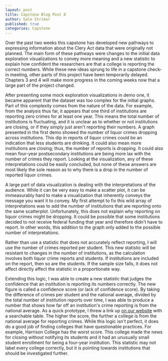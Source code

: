 ```yaml
---
layout: post
title: Capstone Blog Post 8
author: Gale Striker
published: true
categories: Capstone
---
```


Over the past two weeks this capstone has developed new pathways to expressing information about the Clery Act data that were originally not planned. The main form of these pathways were changes to the initial data exploration visualizations to convey more meaning and a new statistic to explain how confident the researchers are that a college is reporting the correct numbers. While these new ideas sprung to life in a capstone check-in meeting, other parts of this project have been temporarily delayed. Chapters 3 and 4 will make more progress in the coming weeks now that a large part of the project changed.

After presenting some mock exploration visualizations in demo one, it became apparent that the dataset was too complex for the initial graphs. Part of this complexity comes from the nature of the data. For example, from the analysis thus far, it appears that one third of institutions are reporting zero crimes for at least one year. This means the total number of institutions is fluctuating, and it is unclear as to whether or not institutions are closing, or if they simply just aren't reporting their numbers. A graph presented in the first demo showed the number of liquor crimes dropping across institutions. This dip in reports of liquor crimes could be an indication that less students are drinking. It could also mean more institutions are closing; thus, the number of reports is dropping. It could also mean four-year postsecondary institutions are being more lax with the number of crimes they report. Looking at the visualization, any of these interpretations could be easily concluded, but none of these answers are most likely the sole reason as to why there is a drop in the number of reported liquor crimes.

A large part of data visualization is dealing with the interpretations of the audience. While it can be very easy to make a scatter plot, it can be immeasurably hard to make a visualization that inherently conveys the message you want it to convey. My first attempt to fix this wild array of interpretations was to add the number of institutions that are reporting onto the same scatterplot. Unfortunately, this does not explain why reporting on liquor crimes might be dropping. It could be possible that some institutions decided to not receive federal funding that year and therefore didn't have to report. In other words, this addition to the graph only added to the possible number of interpretations.

Rather than use a statistic that does not accurately reflect reporting, I will use the number of crimes reported per student. This new statistic will be resistant to changes in the number of institutions, as the calculation involves both liquor crime reports and students. If institutions are included on the report, then so are the students. If the sample size falls, it does not affect directly affect the statistic in a proportionate way.

Extending this logic, I was able to create a new statistic that judges the confidence that an institution is reporting its numbers correctly. The new figure is called a confidence score (or lack of confidence score). By taking the difference of crimes per student and the national average, divided by the total number of institution reports over time, I was able to produce a number that shows how far off an institution's crime reporting is from the national average. As a quick prototype, I threw a link up [on our website](http://ixanthology.com/institution-console) with a searchable table. The higher the score, the further a college is from the national average for reporting crimes. While this logic isn't perfect, it does do a good job of finding colleges that have questionable practices. For example, Harrison College has the worst score. This college made the news for closing without notifying its students and it had an unusually small student enrollment for being a four-year institution. This statistic may not label every college correctly, but it is pointing towards institutions that should be investigated further.
